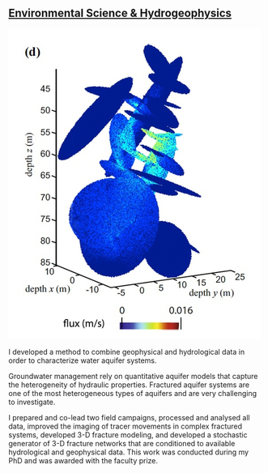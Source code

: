 ## [Environmental Science & Hydrogeophysics](/research)

![image alt title](/images/small/PhD.jpg)

I developed a method to combine geophysical and hydrological data in order to characterize water aquifer systems.

Groundwater management rely on quantitative aquifer models that capture the heterogeneity of hydraulic properties.
Fractured aquifer systems are one of the most heterogeneous types of aquifers and are very challenging to investigate. 

I prepared and co-lead two field campaigns, processed and analysed all data, improved the imaging of tracer movements in complex fractured systems, developed 3-D fracture modeling, and developed a stochastic generator of 3-D fracture networks that are conditioned to available hydrological and geophysical data. This work was conducted during my PhD and was awarded with the faculty prize.
